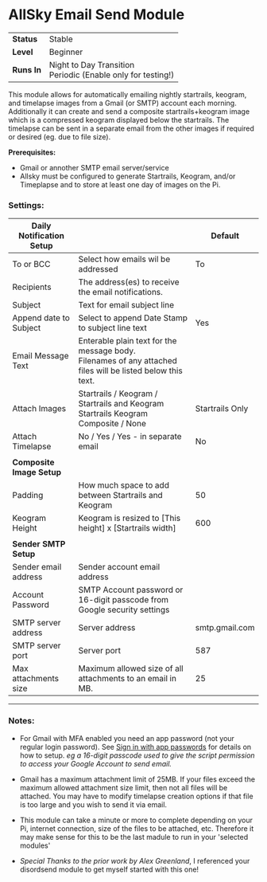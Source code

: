 # AllSky Email Send Module

|||
| ------------ | ------------   |
| **Status**   | Stable         |
| **Level**    | Beginner       |
| **Runs In**  | Night to Day Transition<br>Periodic (Enable only for testing!)   |


This module allows for automatically emailing nightly startrails, keogram, and timelapse images from a Gmail (or SMTP) account each morning.  Additionally it can create and send a composite startrails+keogram image which is a compressed keogram displayed below the startrails.  The timelapse can be sent in a separate email from the other images if required or desired (eg. due to file size).

**Prerequisites:**
 - Gmail or annother SMTP email server/service
 - Allsky must be configured to generate Startrails, Keogram, and/or Timeplapse and to store at least one day of images on the Pi.

### Settings:

| Daily Notification Setup          |               |Default|
| -------------                     | ------------- |------------- |
| To or BCC                         | Select how emails wil be addressed    |To|
| Recipients                        | The address(es) to receive the email notifications.  ||
| Subject                           | Text for email subject line ||
| Append date to Subject            | Select to append Date Stamp to subject line text |Yes|
| Email Message Text                | Enterable plain text for the message body.<br>Filenames of any attached files will be listed below this text.||
| Attach Images                     | Startrails / Keogram / Startrails and Keogram<br>Startrails Keogram Composite / None |Startrails Only|
| Attach Timelapse                  | No / Yes / Yes - in separate email |No|
||||
| **Composite Image Setup**|||
| Padding                           | How much space to add between Startrails and Keogram     | 50 |
| Keogram Height                    | Keogram is resized to [This height] x [Startrails width] | 600 |
||||
| **Sender SMTP Setup**|||
| Sender email address              | Sender account email address      |  |
| Account Password                  | SMTP Account password or 16-digit passcode from Google security settings||
| SMTP server address               | Server address |smtp.gmail.com|
| SMTP server port                  | Server port|587|
| Max attachments size              | Maximum allowed size of all attachments to an email in MB.|25|

<hr>

### Notes:
 - For Gmail with MFA enabled you need an app password (not your regular login password). See [Sign in with app passwords](https://support.google.com/accounts/answer/185833?hl=en) for details on how to setup.  _eg a 16-digit passcode used to give the script permission to access your Google Account to send email._

 - Gmail has a maximum attachment limit of 25MB.  If your files exceed the maximum allowed attachment size limit, then not all files will be attached.  You may have to modify timelapse creation options if that file is too large and you wish to send it via email.

 - This module can take a minute or more to complete depending on your Pi, internet connection, size of the files to be attached, etc.  Therefore it may make sense for this to be the last madule to run in your 'selected modules'

 - _Special Thanks to the prior work by Alex Greenland_, I referenced your disordsend module to get myself started with this one!
